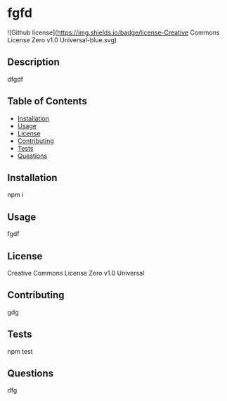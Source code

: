 
  # fgfd

  ![Github license](https://img.shields.io/badge/license-Creative Commons License Zero v1.0 Universal-blue.svg)

  ## Description
  dfgdf
  
  ## Table of Contents
  - [Installation](#installation)
  - [Usage](#usage)
  - [License](#license)
  - [Contributing](#contributing)
  - [Tests](#tests)
  - [Questions](#questions)
  
  ## Installation
  npm i
  
  ## Usage
  fgdf
  
  ## License
  Creative Commons License Zero v1.0 Universal
  
  ## Contributing
  gdg
  
  ## Tests
  npm test
  
  ## Questions
  dfg
